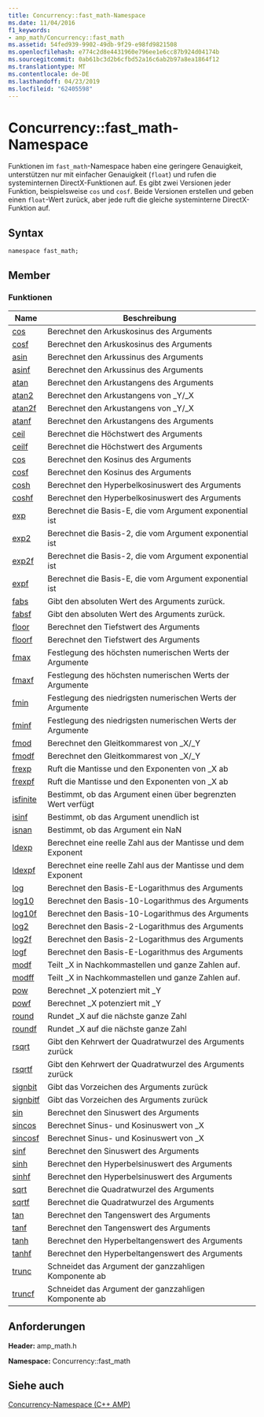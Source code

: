 ```yaml
---
title: Concurrency::fast_math-Namespace
ms.date: 11/04/2016
f1_keywords:
- amp_math/Concurrency::fast_math
ms.assetid: 54fed939-9902-49db-9f29-e98fd9821508
ms.openlocfilehash: e774c2d8e4431960e796ee1e6cc87b924d04174b
ms.sourcegitcommit: 0ab61bc3d2b6cfbd52a16c6ab2b97a8ea1864f12
ms.translationtype: MT
ms.contentlocale: de-DE
ms.lasthandoff: 04/23/2019
ms.locfileid: "62405598"
---
```

# <a name="concurrencyfastmath-namespace"></a>Concurrency::fast_math-Namespace

Funktionen im `fast_math`-Namespace haben eine geringere Genauigkeit, unterstützen nur mit einfacher Genauigkeit (`float`) und rufen die systeminternen DirectX-Funktionen auf. Es gibt zwei Versionen jeder Funktion, beispielsweise `cos` und `cosf`. Beide Versionen erstellen und geben einen `float`-Wert zurück, aber jede ruft die gleiche systeminterne DirectX-Funktion auf.

## <a name="syntax"></a>Syntax

```
namespace fast_math;
```

## <a name="members"></a>Member

### <a name="functions"></a>Funktionen

|Name|Beschreibung|
|----------|-----------------|
|[cos](concurrency-fast-math-namespace-functions.md#cos)|Berechnet den Arkuskosinus des Arguments|
|[cosf](concurrency-fast-math-namespace-functions.md#cosf)|Berechnet den Arkuskosinus des Arguments|
|[asin](concurrency-fast-math-namespace-functions.md#asin)|Berechnet den Arkussinus des Arguments|
|[asinf](concurrency-fast-math-namespace-functions.md#asinf)|Berechnet den Arkussinus des Arguments|
|[atan](concurrency-fast-math-namespace-functions.md#atan)|Berechnet den Arkustangens des Arguments|
|[atan2](concurrency-fast-math-namespace-functions.md#atan2)|Berechnet den Arkustangens von _Y/_X|
|[atan2f](concurrency-fast-math-namespace-functions.md#atan2f)|Berechnet den Arkustangens von _Y/_X|
|[atanf](concurrency-fast-math-namespace-functions.md#atanf)|Berechnet den Arkustangens des Arguments|
|[ceil](concurrency-fast-math-namespace-functions.md#ceil)|Berechnet die Höchstwert des Arguments|
|[ceilf](concurrency-fast-math-namespace-functions.md#ceilf)|Berechnet die Höchstwert des Arguments|
|[cos](concurrency-fast-math-namespace-functions.md#cos)|Berechnet den Kosinus des Arguments|
|[cosf](concurrency-fast-math-namespace-functions.md#cosf)|Berechnet den Kosinus des Arguments|
|[cosh](concurrency-fast-math-namespace-functions.md#cosh)|Berechnet den Hyperbelkosinuswert des Arguments|
|[coshf](concurrency-fast-math-namespace-functions.md#coshf)|Berechnet den Hyperbelkosinuswert des Arguments|
|[exp](concurrency-fast-math-namespace-functions.md#exp)|Berechnet die Basis-E, die vom Argument exponential ist|
|[exp2](concurrency-fast-math-namespace-functions.md#exp2)|Berechnet die Basis-2, die vom Argument exponential ist|
|[exp2f](concurrency-fast-math-namespace-functions.md#exp2f)|Berechnet die Basis-2, die vom Argument exponential ist|
|[expf](concurrency-fast-math-namespace-functions.md#expf)|Berechnet die Basis-E, die vom Argument exponential ist|
|[fabs](concurrency-fast-math-namespace-functions.md#fabs)|Gibt den absoluten Wert des Arguments zurück.|
|[fabsf](concurrency-fast-math-namespace-functions.md#fabsf)|Gibt den absoluten Wert des Arguments zurück.|
|[floor](concurrency-fast-math-namespace-functions.md#floor)|Berechnet den Tiefstwert des Arguments|
|[floorf](concurrency-fast-math-namespace-functions.md#floorf)|Berechnet den Tiefstwert des Arguments|
|[fmax](concurrency-fast-math-namespace-functions.md#fmax)|Festlegung des höchsten numerischen Werts der Argumente|
|[fmaxf](concurrency-fast-math-namespace-functions.md#fmaxf)|Festlegung des höchsten numerischen Werts der Argumente|
|[fmin](concurrency-fast-math-namespace-functions.md#fmin)|Festlegung des niedrigsten numerischen Werts der Argumente|
|[fminf](concurrency-fast-math-namespace-functions.md#fminf)|Festlegung des niedrigsten numerischen Werts der Argumente|
|[fmod](concurrency-fast-math-namespace-functions.md#fmod)|Berechnet den Gleitkommarest von _X/_Y|
|[fmodf](concurrency-fast-math-namespace-functions.md#fmodf)|Berechnet den Gleitkommarest von _X/_Y|
|[frexp](concurrency-fast-math-namespace-functions.md#frexp)|Ruft die Mantisse und den Exponenten von _X ab|
|[frexpf](concurrency-fast-math-namespace-functions.md#frexpf)|Ruft die Mantisse und den Exponenten von _X ab|
|[isfinite](concurrency-fast-math-namespace-functions.md#isfinite)|Bestimmt, ob das Argument einen über begrenzten Wert verfügt|
|[isinf](concurrency-fast-math-namespace-functions.md#isinf)|Bestimmt, ob das Argument unendlich ist|
|[isnan](concurrency-fast-math-namespace-functions.md#isnan)|Bestimmt, ob das Argument ein NaN|
|[ldexp](concurrency-fast-math-namespace-functions.md#ldexp)|Berechnet eine reelle Zahl aus der Mantisse und dem Exponent|
|[ldexpf](concurrency-fast-math-namespace-functions.md#ldexpf)|Berechnet eine reelle Zahl aus der Mantisse und dem Exponent|
|[log](concurrency-fast-math-namespace-functions.md#log)|Berechnet den Basis-E-Logarithmus des Arguments|
|[log10](concurrency-fast-math-namespace-functions.md#log10)|Berechnet den Basis-10-Logarithmus des Arguments|
|[log10f](concurrency-fast-math-namespace-functions.md#log10f)|Berechnet den Basis-10-Logarithmus des Arguments|
|[log2](concurrency-fast-math-namespace-functions.md#log2)|Berechnet den Basis-2-Logarithmus des Arguments|
|[log2f](concurrency-fast-math-namespace-functions.md#log2f)|Berechnet den Basis-2-Logarithmus des Arguments|
|[logf](concurrency-fast-math-namespace-functions.md#logf)|Berechnet den Basis-E-Logarithmus des Arguments|
|[modf](concurrency-fast-math-namespace-functions.md#modf)|Teilt _X in Nachkommastellen und ganze Zahlen auf.|
|[modff](concurrency-fast-math-namespace-functions.md#modff)|Teilt _X in Nachkommastellen und ganze Zahlen auf.|
|[pow](concurrency-fast-math-namespace-functions.md#pow)|Berechnet _X potenziert mit _Y|
|[powf](concurrency-fast-math-namespace-functions.md#powf)|Berechnet _X potenziert mit _Y|
|[round](concurrency-fast-math-namespace-functions.md#round)|Rundet _X auf die nächste ganze Zahl|
|[roundf](concurrency-fast-math-namespace-functions.md#roundf)|Rundet _X auf die nächste ganze Zahl|
|[rsqrt](concurrency-fast-math-namespace-functions.md#rsqrt)|Gibt den Kehrwert der Quadratwurzel des Arguments zurück|
|[rsqrtf](concurrency-fast-math-namespace-functions.md#rsqrtf)|Gibt den Kehrwert der Quadratwurzel des Arguments zurück|
|[signbit](concurrency-fast-math-namespace-functions.md#signbit)|Gibt das Vorzeichen des Arguments zurück|
|[signbitf](concurrency-fast-math-namespace-functions.md#signbitf)|Gibt das Vorzeichen des Arguments zurück|
|[sin](concurrency-fast-math-namespace-functions.md#sin)|Berechnet den Sinuswert des Arguments|
|[sincos](concurrency-fast-math-namespace-functions.md#sincos)|Berechnet Sinus- und Kosinuswert von _X|
|[sincosf](concurrency-fast-math-namespace-functions.md#sincosf)|Berechnet Sinus- und Kosinuswert von _X|
|[sinf](concurrency-fast-math-namespace-functions.md#sinf)|Berechnet den Sinuswert des Arguments|
|[sinh](concurrency-fast-math-namespace-functions.md#sinh)|Berechnet den Hyperbelsinuswert des Arguments|
|[sinhf](concurrency-fast-math-namespace-functions.md#sinhf)|Berechnet den Hyperbelsinuswert des Arguments|
|[sqrt](concurrency-fast-math-namespace-functions.md#sqrt)|Berechnet die Quadratwurzel des Arguments|
|[sqrtf](concurrency-fast-math-namespace-functions.md#sqrtf)|Berechnet die Quadratwurzel des Arguments|
|[tan](concurrency-fast-math-namespace-functions.md#tan)|Berechnet den Tangenswert des Arguments|
|[tanf](concurrency-fast-math-namespace-functions.md#tanf)|Berechnet den Tangenswert des Arguments|
|[tanh](concurrency-fast-math-namespace-functions.md#tanh)|Berechnet den Hyperbeltangenswert des Arguments|
|[tanhf](concurrency-fast-math-namespace-functions.md#tanhf)|Berechnet den Hyperbeltangenswert des Arguments|
|[trunc](concurrency-fast-math-namespace-functions.md#trunc)|Schneidet das Argument der ganzzahligen Komponente ab|
|[truncf](concurrency-fast-math-namespace-functions.md#truncf)|Schneidet das Argument der ganzzahligen Komponente ab|

## <a name="requirements"></a>Anforderungen

**Header:** amp_math.h

**Namespace:** Concurrency::fast_math

## <a name="see-also"></a>Siehe auch

[Concurrency-Namespace (C++ AMP)](concurrency-namespace-cpp-amp.md)
